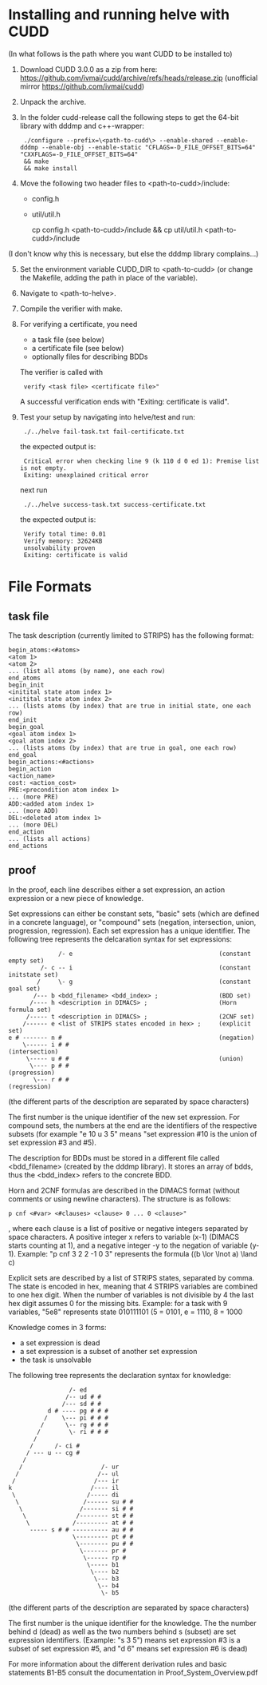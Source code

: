 
Installing and running helve with CUDD
======================================
(In what follows <path-to-cudd> is the path where you want CUDD to be
installed to)
1. Download CUDD 3.0.0  as a zip from here: https://github.com/ivmai/cudd/archive/refs/heads/release.zip
 (unofficial
mirror https://github.com/ivmai/cudd)
2. Unpack the archive.
3. In the folder cudd-release call the following steps to get the 64-bit
library with dddmp and c++-wrapper:

        ./configure --prefix=\<path-to-cudd\> --enable-shared --enable-dddmp --enable-obj --enable-static "CFLAGS=-D_FILE_OFFSET_BITS=64" "CXXFLAGS=-D_FILE_OFFSET_BITS=64"
        && make
        && make install

4. Move the following two header files to \<path-to-cudd\>/include:
   - config.h
   - util/util.h

        cp config.h \<path-to-cudd\>/include
        && cp util/util.h \<path-to-cudd\>/include
          
  (I don't know why this is necessary, but else the dddmp library complains...)
  
5. Set the environment variable CUDD_DIR to \<path-to-cudd\> (or change the
Makefile, adding the path in place of the variable).

6. Navigate to \<path-to-helve>\.
7. Compile the verifier with make.
8. For verifying a certificate, you need
   - a task file (see below)
   - a certificate file (see below)
   - optionally files for describing BDDs

   The verifier is called with

        verify <task file> <certificate file>"
   A successful verification ends with "Exiting: certificate is valid".
9. Test your setup by navigating into helve/test and run:

        ./../helve fail-task.txt fail-certificate.txt
   the expected output is:
         
        Critical error when checking line 9 (k 110 d 0 ed 1): Premise list is not empty.
        Exiting: unexplained critical error

   next run
   
        ./../helve success-task.txt success-certificate.txt
   the expected output is:
   
        Verify total time: 0.01
        Verify memory: 32624KB
        unsolvability proven
        Exiting: certificate is valid

File Formats
============

task file
---------

The task description (currently limited to STRIPS) has the following format:

    begin_atoms:<#atoms>
    <atom 1>
    <atom 2>
    ... (list all atoms (by name), one each row)
    end_atoms
    begin_init
    <initital state atom index 1>
    <initital state atom index 2>
    ... (lists atoms (by index) that are true in initial state, one each row)
    end_init
    begin_goal
    <goal atom index 1>
    <goal atom index 2>
    ... (lists atoms (by index) that are true in goal, one each row)
    end_goal
    begin_actions:<#actions>
    begin_action
    <action_name>
    cost: <action_cost>
    PRE:<precondition atom index 1>
    ... (more PRE)
    ADD:<added atom index 1>
    ... (more ADD)
    DEL:<deleted atom index 1>
    ... (more DEL)
    end_action
    ... (lists all actions)
    end_actions



proof
-----

In the proof, each line describes either a set expression, an action expression
or a new piece of knowledge.

Set expressions can either be constant sets, "basic" sets (which are defined
in a concrete language), or "compound" sets (negation, intersection, union,
progression, regression). Each set expression has a unique identifier.
The following tree represents the delcaration syntax for set expressions:

                  /- e                                         (constant empty set)
             /- c -- i                                         (constant initstate set)
            /     \- g                                         (constant goal set)
           /--- b <bdd_filename> <bdd_index> ;                 (BDD set)
          /---- h <description in DIMACS> ;                    (Horn formula set)
         /----- t <description in DIMACS> ;                    (2CNF set)
        /------ e <list of STRIPS states encoded in hex> ;     (explicit set)
    e # ------- n #                                            (negation)
        \------ i # #                                          (intersection)
         \----- u # #                                          (union)
          \---- p # #                                          (progression)
           \--- r # #                                          (regression)

(the different parts of the description are separated by space characters)

The first number is the unique identifier of the new set expression.
For compound sets, the numbers at the end are the identifiers of the respective
subsets (for example "e 10 u 3 5" means "set expression #10 is the union of
set expression #3 and #5).

The description for BDDs must be stored in a different file called
\<bdd_filename\> (created by the dddmp library). It stores an array of bdds,
thus the \<bdd_index\> refers to the concrete BDD.


Horn and 2CNF formulas are described in the DIMACS format (without comments
or using newline characters). The structure is as follows:

    p cnf <#var> <#clauses> <clause> 0 ... 0 <clause>"
, where each clause is a list of positive
or negative integers separated by space characters. A positive integer
x refers to variable (x-1) (DIMACS starts counting at 1), and a negative
integer -y to the negation of variable (y-1).
Example: "p cnf 3 2 2 -1 0 3" represents the formula ((b \lor \lnot a) \land c)

Explicit sets are described by a list of STRIPS states, separated by
comma. The state is encoded in hex, meaning that 4 STRIPS variables are
combined to one hex digit. When the number of variables is not divisible by
4 the last hex digit assumes 0 for the missing bits.
Example: for a task with 9 variables, "5e8" represents state 010111101 (5 =
0101, e = 1110, 8 = 1000

Knowledge comes in 3 forms:
 - a set expression is dead
 - a set expression is a subset of another set expression
 - the task is unsolvable

The following tree represents the declaration syntax for knowledge:


                     /- ed
                    /-- ud # #
                   /--- sd # #
               d # ---- pg # # #
              /    \--- pi # # #
             /      \-- rg # # #
            /        \- ri # # #
           /
          /      /- ci #
         / --- u -- cg #
        /
       /                      /- ur
      /                      /-- ul
     /                      /--- ir
    k                      /---- il
     \                    /----- di
      \                  /------ su # #
       \                /------- si # #
        \              /-------- st # #
         \            /--------- at # #
          ----- s # # ---------- au # #
                      \--------- pt # #
                       \-------- pu # #
                        \------- pr #
                         \------ rp #
                          \----- b1
                           \---- b2
                            \--- b3
                             \-- b4
                              \- b5

(the different parts of the description are separated by space characters)

The first number is the unique identifier for the knowledge.
The the number behind d (dead) as well as the two numbers behind s (subset)
are set expression identifiers.
(Example: "s 3 5") means set expression #3 is a subset of set expression #5,
and "d 6" means set expression #6 is dead)

For more information about the different derivation rules and basic statements
B1-B5 consult the documentation in Proof_System_Overview.pdf
